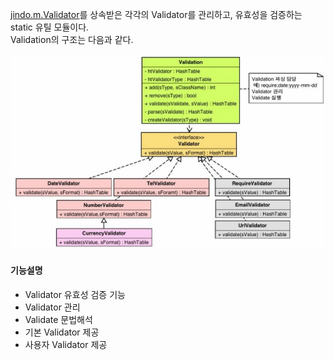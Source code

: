 [jindo.m.Validator](../../doc/internal/classes/jindo.m.Validator.html)를 상속받은 각각의 Validator를 관리하고, 유효성을 검증하는 static 유틸 모듈이다.<br />
Validation의 구조는 다음과 같다.

![](validation_structure.jpg "")

#### 기능설명

* Validator 유효성 검증 기능
* Validator 관리
* Validate 문법해석
* 기본 Validator 제공
* 사용자 Validator 제공
